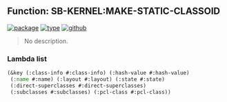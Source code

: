 ## Function: SB-KERNEL:MAKE-STATIC-CLASSOID
[![package](https://img.shields.io/badge/Package-SB--KERNEL-5f9ea0.svg?style=social&colorA=999999)](../) [![type](https://img.shields.io/badge/Type-Function-5f9ea0.svg?style=social&colorA=999999)](../#function) [![github](https://img.shields.io/badge/GitHub-View_the_source-5f9ea0.svg?style=social&colorA=999999&logo=github)](https://github.com/sbcl/sbcl/blob/master/src/code/early-classoid.lisp/) 

> No description.

### Lambda list
```cl
(&key (:class-info #:class-info) (:hash-value #:hash-value)
 (:name #:name) (:layout #:layout) (:state #:state)
 (:direct-superclasses #:direct-superclasses)
 (:subclasses #:subclasses) (:pcl-class #:pcl-class))
```
